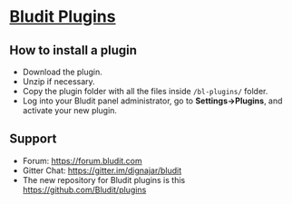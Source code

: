 [Bludit Plugins](https://plugins.bludit.com)
 ================================
 ## How to install a plugin
- Download the plugin.
- Unzip if necessary.
- Copy the plugin folder with all the files inside `/bl-plugins/` folder.
- Log into your Bludit panel administrator, go to **Settings->Plugins**, and activate your new plugin.

## Support
- Forum: https://forum.bludit.com
- Gitter Chat: https://gitter.im/dignajar/bludit
- The new repository for Bludit plugins is this https://github.com/Bludit/plugins
